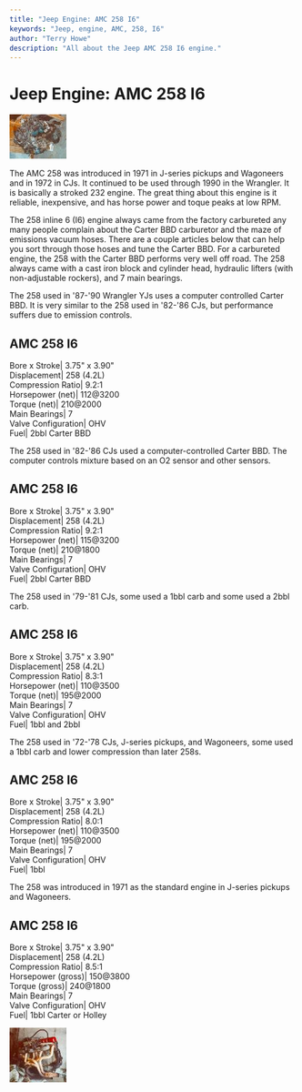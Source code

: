 ```yaml
---
title: "Jeep Engine: AMC 258 I6"
keywords: "Jeep, engine, AMC, 258, I6"
author: "Terry Howe"
description: "All about the Jeep AMC 258 I6 engine."
---
```

# Jeep Engine: AMC 258 I6

[![258 I6](../../img/engine/258_.jpg)](../../img/engine/258.jpg) 

The AMC 258 was introduced in 1971 in J-series pickups and Wagoneers and in 1972 in CJs. It continued to be used through 1990 in the Wrangler. It is basically a stroked 232 engine. The great thing about this engine is it reliable, inexpensive, and has horse power and toque peaks at low RPM.

The 258 inline 6 (I6) engine always came from the factory carbureted any many people complain about the Carter BBD carburetor and the maze of emissions vacuum hoses. There are a couple articles below that can help you sort through those hoses and tune the Carter BBD. For a carbureted engine, the 258 with the Carter BBD performs very well off road. The 258 always came with a cast iron block and cylinder head, hydraulic lifters (with non-adjustable rockers), and 7 main bearings.

The 258 used in '87-'90 Wrangler YJs uses a computer controlled Carter BBD. It is very similar to the 258 used in '82-'86 CJs, but performance suffers due to emission controls. 

AMC 258 I6  
---  
Bore x Stroke| 3.75" x 3.90"  
Displacement| 258 (4.2L)  
Compression Ratio| 9.2:1  
Horsepower (net)| 112@3200  
Torque (net)| 210@2000  
Main Bearings| 7  
Valve Configuration| OHV  
Fuel| 2bbl Carter BBD  
  
The 258 used in '82-'86 CJs used a computer-controlled Carter BBD. The computer controls mixture based on an O2 sensor and other sensors. 

AMC 258 I6  
---  
Bore x Stroke| 3.75" x 3.90"  
Displacement| 258 (4.2L)  
Compression Ratio| 9.2:1  
Horsepower (net)| 115@3200  
Torque (net)| 210@1800  
Main Bearings| 7  
Valve Configuration| OHV  
Fuel| 2bbl Carter BBD  
  
The 258 used in '79-'81 CJs, some used a 1bbl carb and some used a 2bbl carb. 

AMC 258 I6  
---  
Bore x Stroke| 3.75" x 3.90"  
Displacement| 258 (4.2L)  
Compression Ratio| 8.3:1  
Horsepower (net)| 110@3500  
Torque (net)| 195@2000  
Main Bearings| 7  
Valve Configuration| OHV  
Fuel| 1bbl and 2bbl  
  
The 258 used in '72-'78 CJs, J-series pickups, and Wagoneers, some used a 1bbl carb and lower compression than later 258s.

AMC 258 I6  
---  
Bore x Stroke| 3.75" x 3.90"  
Displacement| 258 (4.2L)  
Compression Ratio| 8.0:1  
Horsepower (net)| 110@3500  
Torque (net)| 195@2000  
Main Bearings| 7  
Valve Configuration| OHV  
Fuel| 1bbl  
  
The 258 was introduced in 1971 as the standard engine in J-series pickups and Wagoneers.

AMC 258 I6  
---  
Bore x Stroke| 3.75" x 3.90"  
Displacement| 258 (4.2L)  
Compression Ratio| 8.5:1  
Horsepower (gross)| 150@3800  
Torque (gross)| 240@1800  
Main Bearings| 7  
Valve Configuration| OHV  
Fuel| 1bbl Carter or Holley  
  
[![258 I6 side](../../img/engine/258m_.jpg)](../../img/engine/258m.jpg)